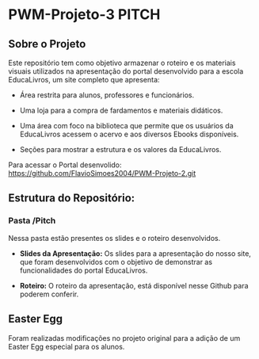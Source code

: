 # PWM-Projeto-3 PITCH

## Sobre o Projeto

Este repositório tem como objetivo armazenar o roteiro e os materiais visuais utilizados na apresentação do portal desenvolvido para a escola EducaLivros, um site completo que apresenta:

* Área restrita para alunos, professores e funcionários.

* Uma loja para a compra de fardamentos e materiais didáticos.

* Uma área com foco na biblioteca que permite que os usuários da EducaLivros acessem o acervo e aos diversos Ebooks disponíveis.

* Seções para mostrar a estrutura e os valores da EducaLivros. 

Para acessar o Portal desenvolido: https://github.com/FlavioSimoes2004/PWM-Projeto-2.git

## Estrutura do Repositório:

### Pasta /Pitch

Nessa pasta estão presentes os slides e o roteiro desenvolvidos.

* <strong>Slides da Apresentação:</strong> Os slides para a apresentação do nosso site, que foram desenvolvidos com o objetivo de demonstrar as funcionalidades do portal EducaLivros.

* <strong>Roteiro:</strong> O roteiro da apresentação, está disponível nesse Github para poderem conferir. 

## Easter Egg

Foram realizadas modificações no projeto original para a adição de um Easter Egg especial para os alunos.
